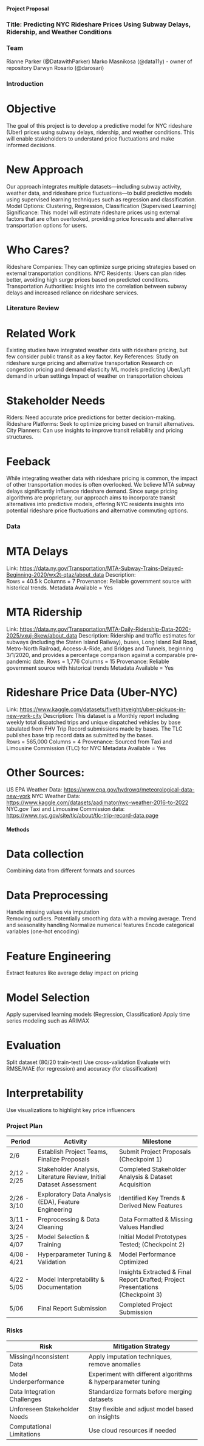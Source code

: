 #### Project Proposal

### Title: Predicting NYC Rideshare Prices Using Subway Delays, Ridership, and Weather Conditions 
 
### Team 
 
Rianne Parker (@DatawithParker) 
Marko Masnikosa (@data11y)  - owner of repository 
Darwyn Rosario (@darosari) 
 
### Introduction 
 
# Objective 
The goal of this project is to develop a predictive model for NYC rideshare (Uber) prices using subway delays, ridership, and weather conditions. This will enable stakeholders to understand price fluctuations and make informed decisions. 
 
# New Approach 
Our approach integrates multiple datasets—including subway activity, weather data, and rideshare price fluctuations—to build predictive models using supervised learning techniques such as regression and classification. 
Model Options: Clustering, Regression, Classification (Supervised Learning) 
Significance: This model will estimate rideshare prices using external factors that are often overlooked, providing price forecasts and alternative transportation options for users. 
 
# Who Cares? 
Rideshare Companies: They can optimize surge pricing strategies based on external transportation conditions. 
NYC Residents: Users can plan rides better, avoiding high surge prices based on predicted conditions. 
Transportation Authorities: Insights into the correlation between subway delays and increased reliance on rideshare services. 
 
### Literature Review 
 
# Related Work 
Existing studies have integrated weather data with rideshare pricing, but few consider public transit as a key factor. 
Key References: 
Study on rideshare surge pricing and alternative transportation 
Research on congestion pricing and demand elasticity 
ML models predicting Uber/Lyft demand in urban settings 
Impact of weather on transportation choices 
 
# Stakeholder Needs 
Riders: Need accurate price predictions for better decision-making. 
Rideshare Platforms: Seek to optimize pricing based on transit alternatives. 
City Planners: Can use insights to improve transit reliability and pricing structures. 
 
# Feeback 
While integrating weather data with rideshare pricing is common, the impact of other transportation modes is often overlooked. We believe MTA subway delays significantly influence rideshare demand. Since surge pricing algorithms are proprietary, our approach aims to incorporate transit alternatives into predictive models, offering NYC residents insights into potential rideshare price fluctuations and alternative commuting options. 
 
### Data 
 
# MTA Delays 
Link: https://data.ny.gov/Transportation/MTA-Subway-Trains-Delayed-Beginning-2020/wx2t-qtaz/about_data 
Description:  
Rows = 40.5 k 
Columns = 7 
Provenance: Reliable government source with historical trends. 
Metadata Available = Yes 
 
# MTA Ridership 
Link: https://data.ny.gov/Transportation/MTA-Daily-Ridership-Data-2020-2025/vxuj-8kew/about_data 
Description: Ridership and traffic estimates for subways (including the Staten Island Railway), buses, Long Island Rail Road, Metro-North Railroad, Access-A-Ride, and Bridges and Tunnels, beginning 3/1/2020, and provides a percentage comparison against a comparable pre-pandemic date. 
Rows = 1,776 
Columns = 15 
Provenance: Reliable government source with historical trends 
Metadata Available = Yes 
 
# Rideshare Price Data (Uber-NYC) 
Link: https://www.kaggle.com/datasets/fivethirtyeight/uber-pickups-in-new-york-city 
Description: This dataset is a Monthly report including weekly total dispatched trips and unique dispatched vehicles by base tabulated from FHV Trip Record submissions made by bases. The TLC publishes base trip record data as submitted by the bases.  
Rows = 565,000 
Columns = 4 
Provenance: Sourced from Taxi and Limousine Commission (TLC) for NYC 
Metadata Available = Yes 
 
# Other Sources: 
US EPA Weather Data: https://www.epa.gov/hydrowq/meteorological-data-new-york 
NYC Weather Data: https://www.kaggle.com/datasets/aadimator/nyc-weather-2016-to-2022 	 
NYC.gov Taxi and Limousine Commission data: https://www.nyc.gov/site/tlc/about/tlc-trip-record-data.page 
 
 
#### Methods  
 
# Data collection 
Combining data from different formats and sources 
# Data Preprocessing 
Handle missing values via imputation  
Removing outliers. 
Potentially smoothing data with a moving average. 
Trend and seasonality handling 
Normalize numerical features 
Encode categorical variables (one-hot encoding) 
# Feature Engineering 
Extract features like average delay impact on pricing 
# Model Selection 
Apply supervised learning models (Regression, Classification) 
Apply time series modeling such as ARIMAX 
# Evaluation 
Split dataset (80/20 train-test) 
Use cross-validation 
Evaluate with RMSE/MAE (for regression) and accuracy (for classification) 
# Interpretability 
Use visualizations to highlight key price influencers 
 
 
### Project Plan 
 
| Period        | Activity                                        | Milestone |
|--------------|------------------------------------------------|-----------------------------------------------|
| 2/6         | Establish Project Teams, Finalize Proposals    | Submit Project Proposals (Checkpoint 1)      |
| 2/12 - 2/25 | Stakeholder Analysis, Literature Review, Initial Dataset Assessment | Completed Stakeholder Analysis & Dataset Acquisition |
| 2/26 - 3/10 | Exploratory Data Analysis (EDA), Feature Engineering | Identified Key Trends & Derived New Features |
| 3/11 - 3/24 | Preprocessing & Data Cleaning                  | Data Formatted & Missing Values Handled      |
| 3/25 - 4/07 | Model Selection & Training                     | Initial Model Prototypes Tested; (Checkpoint 2) |
| 4/08 - 4/21 | Hyperparameter Tuning & Validation             | Model Performance Optimized                  |
| 4/22 - 5/05 | Model Interpretability & Documentation         | Insights Extracted & Final Report Drafted; Project Presentations (Checkpoint 3) |
| 5/06       | Final Report Submission                         | Completed Project Submission                 |

 
### Risks 
 
| Risk                         | Mitigation Strategy                                           |
|------------------------------|--------------------------------------------------------------|
| Missing/Inconsistent Data     | Apply imputation techniques, remove anomalies               |
| Model Underperformance       | Experiment with different algorithms & hyperparameter tuning |
| Data Integration Challenges  | Standardize formats before merging datasets                 |
| Unforeseen Stakeholder Needs | Stay flexible and adjust model based on insights           |
| Computational Limitations    | Use cloud resources if needed                               |

 
 


